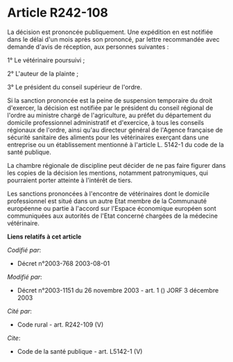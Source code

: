 # Article R242-108

La décision est prononcée publiquement. Une expédition en est notifiée dans le délai d'un mois après son prononcé, par lettre
recommandée avec demande d'avis de réception, aux personnes suivantes :

1° Le vétérinaire poursuivi ;

2° L'auteur de la plainte ;

3° Le président du conseil supérieur de l'ordre.

Si la sanction prononcée est la peine de suspension temporaire du droit d'exercer, la décision est notifiée par le président
du conseil régional de l'ordre au ministre chargé de l'agriculture, au préfet du département du domicile professionnel
administratif et d'exercice, à tous les conseils régionaux de l'ordre, ainsi qu'au directeur général de l'Agence française de
sécurité sanitaire des aliments pour les vétérinaires exerçant dans une entreprise ou un établissement mentionné à l'article
L. 5142-1 du code de la santé publique.

La chambre régionale de discipline peut décider de ne pas faire figurer dans les copies de la décision les mentions,
notamment patronymiques, qui pourraient porter atteinte à l'intérêt de tiers.

Les sanctions prononcées à l'encontre de vétérinaires dont le domicile professionnel est situé dans un autre Etat membre de
la Communauté européenne ou partie à l'accord sur l'Espace économique européen sont communiquées aux autorités de l'Etat
concerné chargées de la médecine vétérinaire.

**Liens relatifs à cet article**

_Codifié par_:

  - Décret n°2003-768 2003-08-01

_Modifié par_:

  - Décret n°2003-1151 du 26 novembre 2003 - art. 1 () JORF 3 décembre 2003

_Cité par_:

  - Code rural - art. R242-109 (V)

_Cite_:

  - Code de la santé publique - art. L5142-1 (V)
